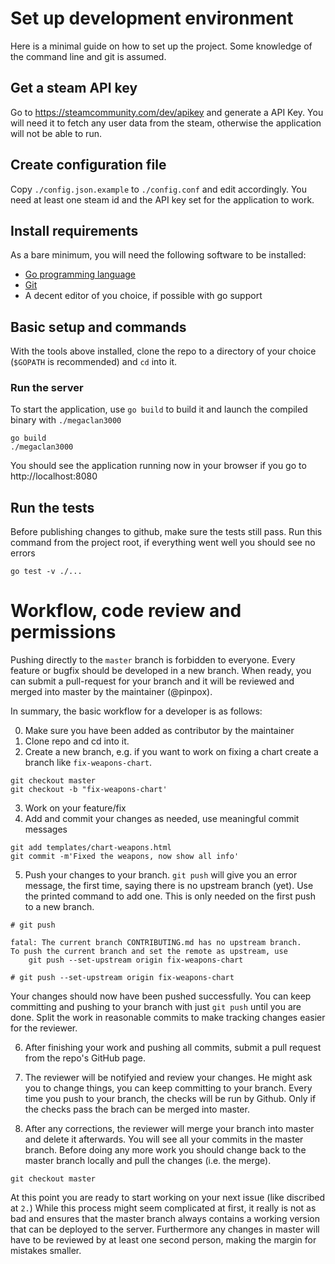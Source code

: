 # Set up development environment

Here is a minimal guide on how to set up the project. Some knowledge of the
command line and git is assumed.

## Get a steam API key

Go to https://steamcommunity.com/dev/apikey and generate a API Key. You will
need it to fetch any user data from the steam, otherwise the application will
not be able to run.

## Create configuration file

Copy `./config.json.example` to `./config.conf` and edit accordingly. You need
at least one steam id and the API key set for the application to work.

## Install requirements

As a bare minimum, you will need the following software to be installed:

- [Go programming language](https://golang.org/doc/install#install)
- [Git](https://git-scm.com/book/en/v2/Getting-Started-Installing-Git)
- A decent editor of you choice, if possible with go support

## Basic setup and commands

With the tools above installed, clone the repo to a directory of your choice
(`$GOPATH` is recommended) and `cd` into it.

### Run the server

To start the application, use `go build` to build it and launch the compiled
binary with `./megaclan3000`

```
go build
./megaclan3000
```

You should see the application  running now in your browser if you go to
http://localhost:8080

## Run the tests

Before publishing changes to github, make sure the tests still pass. Run this
command from the project root, if everything went well you should see no errors

```
go test -v ./...
```

# Workflow, code review and permissions

Pushing directly to the `master` branch is forbidden to everyone. Every feature
or bugfix should be developed in a new branch. When ready, you can submit a
pull-request for your branch and it will be reviewed and merged into master by
the maintainer (@pinpox).

In summary, the basic workflow for a developer is as follows:

0. Make sure you have been added as contributor by the maintainer
1. Clone repo and cd into it.
2. Create a new branch, e.g. if you want to work on fixing a chart create a
   branch like `fix-weapons-chart`.

```
git checkout master
git checkout -b "fix-weapons-chart'
```

3. Work on your feature/fix
4. Add and commit your changes as needed, use meaningful commit messages

```
git add templates/chart-weapons.html
git commit -m'Fixed the weapons, now show all info'
```

5. Push your changes to your branch. `git push` will give you an error message,
   the first time, saying there is no upstream branch (yet). Use the printed
   command to add one. This is only needed on the first push to a new branch.

```
# git push

fatal: The current branch CONTRIBUTING.md has no upstream branch.
To push the current branch and set the remote as upstream, use
    git push --set-upstream origin fix-weapons-chart

# git push --set-upstream origin fix-weapons-chart
```

Your changes should now have been pushed successfully. You can keep committing
and pushing to your branch with just `git push` until you are done. Split the
work in reasonable commits to make tracking changes easier for the reviewer.

6. After finishing your work and pushing all commits, submit a pull request from
   the repo's GitHub page.

7. The reviewer will be notifyied and review your changes. He might ask you to
   change things, you can keep committing to your branch. Every time you push to
   your branch, the checks will be run by Github. Only if the checks pass the
   brach can be merged into master.

8. After any corrections, the reviewer will merge your branch into master and
   delete it afterwards. You will see all your commits in the master branch.
   Before doing any more work you should change back to the master branch
   locally and pull the changes (i.e. the merge).

```
git checkout master
```

At this point you are ready to start working on your next issue (like discribed
at `2.`) While this process might seem complicated at first, it really is not as
bad and ensures that the master branch always contains a working version that
can be deployed to the server. Furthermore any changes in master will have to be
reviewed by at least one second person, making the margin for mistakes smaller.
